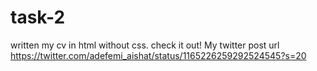 # task-2
written my cv in html without css. check it out!
My twitter post url
https://twitter.com/adefemi_aishat/status/1165226259292524545?s=20